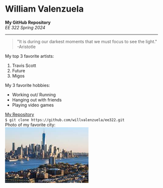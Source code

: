 # William Valenzuela
**My GitHub Repository** <br>
*EE 322 Spring 2024*

---

> "It is during our darkest moments that we must focus to see the light." -Aristotle <br>

My top 3 favorite artists:
1. Travis Scott
2. Future
3. Migos <br>

My 3 favorite hobbies:
- Working out/ Running
- Hanging out with friends 
- Playing video games <br>

[My Repository](https://github.com/willvalenzuela/ee322) <br> 
`$ git clone https://github.com/willvalenzuela/ee322.git` <br>
Photo of my favorite city: <br>
![Photo of my favorite city](download.jpg)
